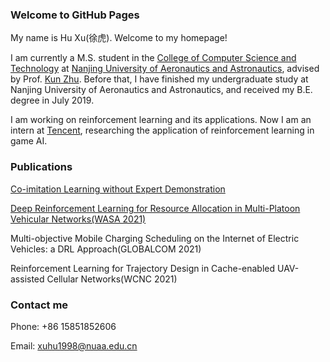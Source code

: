 ### Welcome to GitHub Pages

My name is Hu Xu(徐虎). Welcome to my homepage!

I am currently a M.S. student in the [College of Computer Science and Technology](http://cs.nuaa.edu.cn/) at [Nanjing University of Aeronautics and Astronautics](https://www.nuaa.edu.cn/), advised by Prof. [Kun Zhu](http://inet-nuaa.cn/kunzhu/). Before that, I have finished my undergraduate study at Nanjing University of Aeronautics and Astronautics, and received my B.E. degree in July 2019. 

I am working on reinforcement learning and its applications. Now I am an intern at [Tencent](https://www.tencent.com/zh-cn), researching the application of reinforcement learning in game AI.

### Publications
[Co-imitation Learning without Expert Demonstration](https://arxiv.org/abs/2103.14823v1)

[Deep Reinforcement Learning for Resource Allocation in Multi-Platoon Vehicular Networks(WASA 2021)](https://link.springer.com/chapter/10.1007%2F978-3-030-86130-8_32)

Multi-objective Mobile Charging Scheduling on the Internet of Electric Vehicles: a DRL Approach(GLOBALCOM 2021)

Reinforcement Learning for Trajectory Design in Cache-enabled UAV-assisted Cellular Networks(WCNC 2021)
### Contact me

Phone: +86 15851852606

Email: xuhu1998@nuaa.edu.cn
